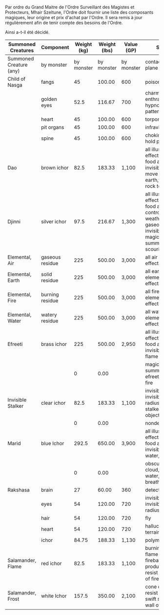 Par ordre du Grand Maitre de l'Ordre Surveillant des Magistes et Protecteurs, Mhair Szeltune, l'Ordre doit fournir une liste des composants magiques, leur origine et prix d'achat par l'Ordre. Il sera remis à jour régulièrement afin de tenir compte des besoins de l'Ordre.

Ainsi a-t-il été décidé.

| Summoned Creatures      | Component       | Weight  (kg) | Weight  (lbs) | Value  (GP) | Spells                                                       | Weight  (st) |
| ----------------------- | --------------- | ------------ | ------------- | ----------- | ------------------------------------------------------------ | ------------ |
| Summoned Creature (any) | by monster      | by  monster  | by monster    | by monster  | contact other plane                                          | by monster   |
| Child  of Nasga         | fangs           | 45           | 100.00        | 600         | poison                                                       | 10           |
|                         | golden eyes     | 52.5         | 116.67        | 700         | charm person, enthrall,  hypnotic pattern                    | 11 2/3       |
|                         | heart           | 45           | 100.00        | 600         | torpor                                                       | 10           |
|                         | pit organs      | 45           | 100.00        | 600         | infravision                                                  | 10           |
|                         | spine           | 45           | 100.00        | 600         | choking grip, hold person                                    | 10           |
| Dao                     | brown ichor     | 82.5         | 183.33        | 1,100       | all illusion effects, create  food and water, invisibility, move earth,transmute rock to mud | 18 1/3       |
| Djinni                  | silver ichor    | 97.5         | 216.67        | 1,300       | all illusion effects, create  food and water, control weather, gaseous,form, invisibility, magic carpet,  summon djinni, scouring wind | 21 2/3       |
| Elemental,  Air         | gaseous residue | 225          | 500.00        | 3,000       | all air elemental effects                                    | 50           |
| Elemental,  Earth       | solid residue   | 225          | 500.00        | 3,000       | all earth elemental effects                                  | 50           |
| Elemental,  Fire        | burning residue | 225          | 500.00        | 3,000       | all fire elemental effects                                   | 50           |
| Elemental,  Water       | watery residue  | 225          | 500.00        | 3,000       | all water elemental effects                                  | 50           |
| Efreeti                 | brass ichor     | 225          | 500.00        | 2,950       | all illusion effects, create  food and water, invisibility, flame strike, | 50           |
|                         |                 | 0            | 0.00          |             | magic carpet, summon efreeti, wall of fire                   |              |
| Invisible  Stalker      | clear ichor     | 82.5         | 183.33        | 1,100       | invisibility, invisibility 10'  radius, invisible stalker, locate object, | 18 1/3       |
|                         |                 | 0            | 0.00          |             | nondetection                                                 |              |
| Marid                   | blue Ichor      | 292.5        | 650.00        | 3,900       | all illusion effects, create  food and water, invisible, lower water, | 65           |
|                         |                 | 0            | 0.00          |             | obscuring cloud, purify water, water breathing               |              |
| Rakshasa                | brain           | 27           | 60.00         | 360         | detect good                                                  | 6            |
|                         | eyes            | 54           | 120.00        | 720         | invisibility, invisibility 10'  radius                       | 12           |
|                         | hair            | 54           | 120.00        | 720         | fly                                                          | 12           |
|                         | heart           | 54           | 120.00        | 720         | hallucinatory terrain                                        | 12           |
|                         | ichor           | 84.75        | 188.33        | 1,130       | polymorph self                                               | 18 5/6       |
| Salamander,  Flame      | red ichor       | 82.5         | 183.33        | 1,100       | burning hands, flame strike,  fireball, produce fire, resist fire, wall of fire | 18 1/3       |
| Salamander,  Frost      | white Ichor     | 157.5        | 350.00        | 2,100       | cone of cold, resist cold,  swift strike, wall of ice        | 35           |